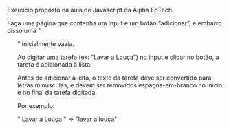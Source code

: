 Exercício proposto na aula de Javascript da Alpha EdTech

Faça uma página que contenha um input e um botão “adicionar”, e embaixo disso uma "<ul>" inicialmente vazia.

Ao digitar uma tarefa (ex: “Lavar a Louça”) no input e clicar no botão, a tarefa é adicionada à lista.

Antes de adicionar à lista, o texto da tarefa deve ser convertido para letras minúsculas, e devem ser removidos espaços-em-branco no início e no final da tarefa digitada.

Por exemplo:

" Lavar a Louça   " ⇒ "lavar a louça"
